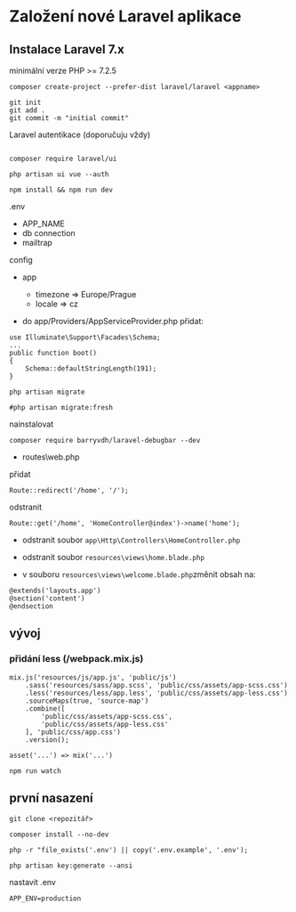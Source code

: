 # Založení nové Laravel aplikace

## Instalace Laravel 7.x

minimální verze PHP >= 7.2.5

```
composer create-project --prefer-dist laravel/laravel <appname>
```

```
git init
git add .
git commit -m "initial commit"
```

Laravel autentikace (doporučuju vždy)
```

composer require laravel/ui

php artisan ui vue --auth

npm install && npm run dev
```
.env
- APP_NAME
- db connection
- mailtrap

config
- app
    - timezone => Europe/Prague
    - locale => cz
    
- do app/Providers/AppServiceProvider.php přidat:
```
use Illuminate\Support\Facades\Schema;
...
public function boot()
{
    Schema::defaultStringLength(191);
}
```

```
php artisan migrate

#php artisan migrate:fresh
```

nainstalovat
```
composer require barryvdh/laravel-debugbar --dev
```

- routes\web.php

přidat
```
Route::redirect('/home', '/');
```
odstranit
```
Route::get('/home', 'HomeController@index')->name('home');
```

- odstranit soubor ```app\Http\Controllers\HomeController.php```

- odstranit soubor ```resources\views\home.blade.php```

- v souboru ```resources\views\welcome.blade.php```změnit obsah na:

```
@extends('layouts.app')
@section('content')
@endsection
```

## vývoj

### přidání less (/webpack.mix.js)

```
mix.js('resources/js/app.js', 'public/js')
    .sass('resources/sass/app.scss', 'public/css/assets/app-scss.css')
    .less('resources/less/app.less', 'public/css/assets/app-less.css')
    .sourceMaps(true, 'source-map')
    .combine([
        'public/css/assets/app-scss.css',
        'public/css/assets/app-less.css'
    ], 'public/css/app.css')
    .version();
```

``` 
asset('...') => mix('...')
```

```
npm run watch
```

## první nasazení

```
git clone <repozitář>
```

```
composer install --no-dev
```

```
php -r "file_exists('.env') || copy('.env.example', '.env');
```

```
php artisan key:generate --ansi
```

nastavit .env
```
APP_ENV=production
```

